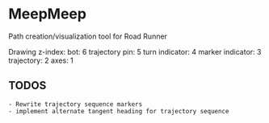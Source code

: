 # MeepMeep
Path creation/visualization tool for Road Runner

Drawing z-index: bot: 6 trajectory pin: 5 turn indicator: 4 marker indicator: 3 trajectory: 2 axes: 1

## TODOS
    - Rewrite trajectory sequence markers
    - implement alternate tangent heading for trajectory sequence
